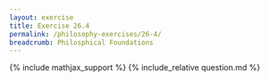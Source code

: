 ```yaml
---
layout: exercise
title: Exercise 26.4
permalink: /philosophy-exercises/26-4/
breadcrumb: Philosphical Foundations
---
```


{% include mathjax_support %}
{% include_relative question.md %}
